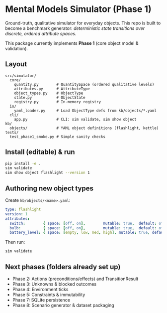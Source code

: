 # Mental Models Simulator (Phase 1)

Ground-truth, qualitative simulator for everyday objects. This repo is built to become a
benchmark generator: *deterministic state transitions over discrete, ordered attribute spaces*.

This package currently implements **Phase 1** (core object model & validation).

## Layout

```
src/simulator/
  core/
    quantity.py        # QuantitySpace (ordered qualitative levels)
    attributes.py      # AttributeType
    object_types.py    # ObjectType
    state.py           # ObjectState
    registry.py        # In-memory registry
  io/
    yaml_loader.py     # Load ObjectType defs from kb/objects/*.yaml
  cli/
    app.py             # CLI: sim validate, sim show object
kb/
  objects/             # YAML object definitions (flashlight, kettle)
tests/
  test_phase1_smoke.py # Simple sanity checks
```

## Install (editable) & run

```bash
pip install -e .
sim validate
sim show object flashlight --version 1
```

## Authoring new object types

Create `kb/objects/<name>.yaml`:

```yaml
type: flashlight
version: 1
attributes:
  switch:        { space: [off, on],        mutable: true,  default: off }
  bulb:          { space: [off, on],        mutable: true,  default: off }
  battery_level: { space: [empty, low, med, high], mutable: true, default: med }
```

Then run:

```bash
sim validate
```

## Next phases (folders already set up)

- Phase 2: Actions (preconditions/effects) and TransitionResult
- Phase 3: Unknowns & blocked outcomes
- Phase 4: Environment ticks
- Phase 5: Constraints & immutability
- Phase 7: SQLite persistence
- Phase 8: Scenario generator & dataset packaging
```
